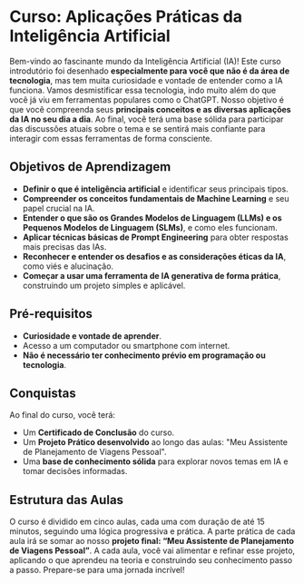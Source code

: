# Curso: Aplicações Práticas da Inteligência Artificial

Bem-vindo ao fascinante mundo da Inteligência Artificial (IA)! Este curso introdutório foi desenhado **especialmente para você que não é da área de tecnologia**, mas tem muita curiosidade e vontade de entender como a IA funciona. Vamos desmistificar essa tecnologia, indo muito além do que você já viu em ferramentas populares como o ChatGPT. Nosso objetivo é que você compreenda seus **principais conceitos e as diversas aplicações da IA no seu dia a dia**. Ao final, você terá uma base sólida para participar das discussões atuais sobre o tema e se sentirá mais confiante para interagir com essas ferramentas de forma consciente.

## Objetivos de Aprendizagem

*   **Definir o que é inteligência artificial** e identificar seus principais tipos.
*   **Compreender os conceitos fundamentais de Machine Learning** e seu papel crucial na IA.
*   **Entender o que são os Grandes Modelos de Linguagem (LLMs) e os Pequenos Modelos de Linguagem (SLMs)**, e como eles funcionam.
*   **Aplicar técnicas básicas de Prompt Engineering** para obter respostas mais precisas das IAs.
*   **Reconhecer e entender os desafios e as considerações éticas da IA**, como viés e alucinação.
*   **Começar a usar uma ferramenta de IA generativa de forma prática**, construindo um projeto simples e aplicável.

## Pré-requisitos

*   **Curiosidade e vontade de aprender**.
*   Acesso a um computador ou smartphone com internet.
*   **Não é necessário ter conhecimento prévio em programação ou tecnologia**.

## Conquistas

Ao final do curso, você terá:

*   Um **Certificado de Conclusão** do curso.
*   Um **Projeto Prático desenvolvido** ao longo das aulas: "Meu Assistente de Planejamento de Viagens Pessoal".
*   Uma **base de conhecimento sólida** para explorar novos temas em IA e tomar decisões informadas.

## Estrutura das Aulas

O curso é dividido em cinco aulas, cada uma com duração de até 15 minutos, seguindo uma lógica progressiva e prática. A parte prática de cada aula irá se somar ao nosso **projeto final: “Meu Assistente de Planejamento de Viagens Pessoal”**. A cada aula, você vai alimentar e refinar esse projeto, aplicando o que aprendeu na teoria e construindo seu conhecimento passo a passo. Prepare-se para uma jornada incrível!
